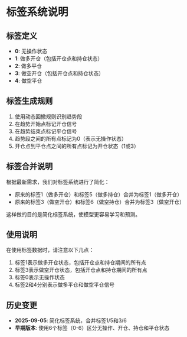 # 标签系统说明

## 标签定义

- **0**: 无操作状态
- **1**: 做多开仓（包括开仓点和持仓状态）
- **2**: 做多平仓
- **3**: 做空开仓（包括开仓点和持仓状态）
- **4**: 做空平仓

## 标签生成规则

1. 使用动态回撤规则识别趋势段
2. 在趋势开始点标记开仓信号
3. 在趋势结束点标记平仓信号
4. 趋势段之间的所有点标记为0（表示无操作状态）
5. 开仓点到平仓点之间的所有点标记为开仓状态（1或3）

## 标签合并说明

根据最新需求，我们对标签系统进行了简化：

- 原来的标签1（做多开仓）和标签5（做多持仓）合并为标签1（做多开仓）
- 原来的标签3（做空开仓）和标签6（做空持仓）合并为标签3（做空开仓）

这样做的目的是简化标签系统，使模型更容易学习和预测。

## 使用说明

在使用标签数据时，请注意以下几点：

1. 标签1表示做多开仓状态，包括开仓点和持仓期间的所有点
2. 标签3表示做空开仓状态，包括开仓点和持仓期间的所有点
3. 标签0表示无操作状态
4. 标签2和4分别表示做多平仓和做空平仓信号

## 历史变更

- **2025-09-05**: 简化标签系统，合并标签1/5和3/6
- **早期版本**: 使用6个标签（0-6）区分无操作、开仓、持仓和平仓状态